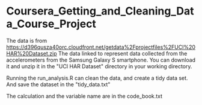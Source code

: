 # Coursera_Getting_and_Cleaning_Data_Course_Project

The data is from  https://d396qusza40orc.cloudfront.net/getdata%2Fprojectfiles%2FUCI%20HAR%20Dataset.zip 
The data linked to represent data collected from the accelerometers from the Samsung Galaxy S smartphone.
You can download it and unzip it in the "UCI HAR Dataset" directory in your working directory.

Running the  run_analysis.R can clean the data, and create a tidy data set. And save the dataset in the "tidy_data.txt"

The calculation and the variable name are in the code_book.txt